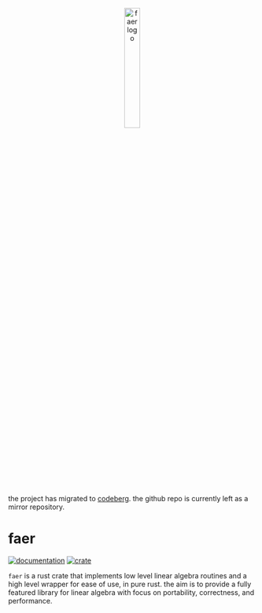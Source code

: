 <p align="center">
  <img src="https://codeberg.org/repo-avatars/0e47ec7b1315cbc11200a81d60f8e274aec9cfe3ceed567ce32f5629b1df054e" alt="faer logo"/ width="25%">
</p>

the project has migrated to [codeberg](https://codeberg.org/sarah-quinones/faer).
the github repo is currently left as a mirror repository.

# faer

[![documentation](https://docs.rs/faer/badge.svg)](https://docs.rs/faer)
[![crate](https://img.shields.io/crates/v/faer.svg)](https://crates.io/crates/faer)

`faer` is a rust crate that implements low level linear algebra routines and a high level wrapper for ease of use, in pure rust.
the aim is to provide a fully featured library for linear algebra with focus on portability, correctness, and performance.
